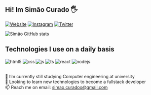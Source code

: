 ## Hi! Im Simão Curado 🖐️

[![Website](https://img.shields.io/website?label=simaonevescurado.github.io&style=for-the-badge&url=https://simaonevescurado.github.io/)]([https://sujeitoprogramador.com](https://simaonevescurado.github.io))
[![Instagram](https://img.shields.io/badge/Instagram-E4405F?style=for-the-badge&logo=instagram&logoColor=white)](https://www.instagram.com/simao.curado/)
[![Twitter](https://img.shields.io/badge/Twitch-9146FF?style=for-the-badge&logo=twitch&logoColor=white)](https://twitter.com/SimaoCurado)

![Simão GitHub stats](https://github-readme-stats.vercel.app/api?username=simaonevescurado&show_icons=true&theme=dracula&count_private=true)

## Technologies I use on a daily basis

<div style="display: inline_block">
  <img align="center" alt="html5" src="https://img.shields.io/badge/HTML5-E34F26?style=for-the-badge&logo=html5&logoColor=white" />
  <img align="center" alt="css" src="https://img.shields.io/badge/CSS3-1572B6?style=for-the-badge&logo=css3&logoColor=white" />
  <img align="center" alt="js" src="https://img.shields.io/badge/JavaScript-F7DF1E?style=for-the-badge&logo=javascript&logoColor=black" />
  <img align="center" alt="ts" src="https://img.shields.io/badge/TypeScript-007ACC?style=for-the-badge&logo=typescript&logoColor=white" />
  <img align="center" alt="react" src="https://img.shields.io/badge/React-20232A?style=for-the-badge&logo=react&logoColor=61DAFB" />
  <img align="center" alt="nodejs" src="https://img.shields.io/badge/Node.js-43853D?style=for-the-badge&logo=node.js&logoColor=white" />
</div><br/>

🌱 I’m currently still studying Computer engineering at university<br/>
👀 Looking to learn new technologies to become a fullstack developer<br/>
📫 Reach me on email: simao.curadoo@gmail.com<br/>

